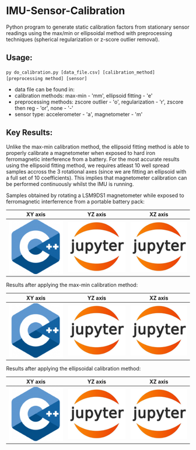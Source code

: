 # IMU-Sensor-Calibration
Python program to generate static calibration factors from stationary sensor readings using the max/min or ellipsoidal method with preprocessing techniques (spherical regularization or z-score outlier removal). 

## Usage:
  `py do_calibration.py [data_file.csv] [calibration_method] [preprocessing method] [sensor]`
<p></p>
<ul> 
  <li>data file can be found in: </li>
  <li>calibration methods: max-min - 'mm', ellipsoid fitting - 'e' </li>
  <li>preprocessing methods: zscore outlier - 'o', regularization - 'r', zscore then reg - 'or', none - '-' </li>
  <li>sensor type: accelerometer - 'a', magnetometer - 'm' </li>
</ul>

## Key Results:
Unlike the max-min calibration method, the ellipsoid fitting method is able to properly calibrate a magnetometer when exposed to hard iron ferromagnetic interference from a battery. For the most accurate results using the ellipsoid fitting method, we requires atleast 10 well spread samples accross the 3 rotational axes (since we are fitting an ellipsoid with a full set of 10 coefficients). This implies that magnetometer calibration can be performed continuously whilst the IMU is running. 

Samples obtained by rotating a LSM9DS1 magnetometer while exposed to ferromagnetic interferrence from a portable battery pack:

XY axis             |  YZ axis             | XZ axis             
:-------------------------:|:-------------------------:|:-------------------------:
![](https://raw.githubusercontent.com/Jon-bon-Jono/Jon-bon-Jono.github.io/main/src/images/c%2B%2B_icon.PNG)  | ![](https://raw.githubusercontent.com/Jon-bon-Jono/Jon-bon-Jono.github.io/main/src/images/jupyter_logo.PNG)  | ![](https://raw.githubusercontent.com/Jon-bon-Jono/Jon-bon-Jono.github.io/main/src/images/jupyter_logo.PNG)

Results after applying the max-min calibration method:

XY axis             |  YZ axis             | XZ axis             
:-------------------------:|:-------------------------:|:-------------------------:
![](https://raw.githubusercontent.com/Jon-bon-Jono/Jon-bon-Jono.github.io/main/src/images/c%2B%2B_icon.PNG)  | ![](https://raw.githubusercontent.com/Jon-bon-Jono/Jon-bon-Jono.github.io/main/src/images/jupyter_logo.PNG)  | ![](https://raw.githubusercontent.com/Jon-bon-Jono/Jon-bon-Jono.github.io/main/src/images/jupyter_logo.PNG)


Results after applying the ellipsoidal calibration method:

XY axis             |  YZ axis             | XZ axis             
:-------------------------:|:-------------------------:|:-------------------------:
![](https://raw.githubusercontent.com/Jon-bon-Jono/Jon-bon-Jono.github.io/main/src/images/c%2B%2B_icon.PNG)  | ![](https://raw.githubusercontent.com/Jon-bon-Jono/Jon-bon-Jono.github.io/main/src/images/jupyter_logo.PNG)  | ![](https://raw.githubusercontent.com/Jon-bon-Jono/Jon-bon-Jono.github.io/main/src/images/jupyter_logo.PNG)
